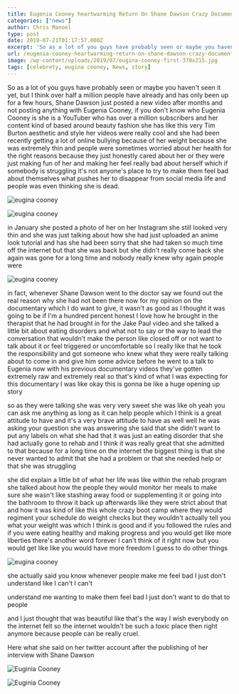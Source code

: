 ```yaml
---
title: Eugenia Cooney heartwarming Return On Shane Dawson Crazy Documentary
categories: ["news"]
author: Chris Manoel
type: post
date: 2019-07-21T01:17:57.000Z
excerpt: 'So as a lot of you guys have probably seen or maybe you haven''t seen it yet, but I think over half a million people have already and has only been up for a few hours, Shane Dawson just posted a new video'
url: /eugenia-cooney-heartwarming-return-on-shane-dawson-crazy-documentary/
image: /wp-content/uploads/2019/07/eugina-cooney-first-370x215.jpg
tags: [celebrety, eugina cooney, News, story]
---
```


So as a lot of you guys have probably seen or maybe you haven't seen it yet, but I think over half a million people have already and has only been up for a few hours, Shane Dawson just posted a new video after months and not posting anything with Eugenia Cooney, if you don't know who Eugenia Cooney is she is a YouTuber who has over a million subscribers and her content kind of based around beauty fashion she has like this very Tim Burton aesthetic and style her videos were really cool and she had been recently getting a lot of online bullying because of her weight because she was extremely thin and people were sometimes worried about her health for the right reasons because they just honestly cared about her or they were just making fun of her and making her feel really bad about herself which if somebody is struggling it's not anyone's place to try to make them feel bad about themselves what pushes her to disappear from social media life and people was even thinking she is dead.

![eugina cooney](/wp-content/uploads/2019/07/IMG_20190721_012806-300x296.jpg)

![eugina cooney](/wp-content/uploads/2019/07/IMG_20190721_013100-278x300.jpg)

in January she posted a photo of her on her Instagram she still looked very thin and she was just talking about how she had just uploaded an anime look tutorial and has she had been sorry that she had taken so much time off the internet but that she was back but she didn't really come back she again was gone for a long time and nobody really knew why again people were

![eugina cooney](/wp-content/uploads/2019/07/IMG_20190721_013044-300x300.jpg)

in fact, whenever Shane Dawson went to the doctor say we found out the real reason why she had not been there now for my opinion on the documentary which I do want to give, it wasn't as good as I thought it was going to be if I'm a hundred percent honest I love how he brought in the therapist that he had brought in for the Jake Paul video and she talked a little bit about eating disorders and what not to say or the way to lead the conversation that wouldn't make the person like closed off or not want to talk about it or feel triggered or uncomfortable so I really like that he took the responsibility and got someone who knew what they were really talking about to come in and give him some advice before he went to a talk to Eugenia now with his previous documentary videos they've gotten extremely raw and extremely real so that's kind of what I was expecting for this documentary I was like okay this is gonna be like a huge opening up story

so as they were talking she was very very sweet she was like oh yeah you can ask me anything as long as it can help people which I think is a great attitude to have and it's a very brave attitude to have as well well he was asking your question she was answering she said that she didn't want to put any labels on what she had that it was just an eating disorder that she had actually gone to rehab and I think it was really great that she admitted to that because for a long time on the internet the biggest thing is that she never wanted to admit that she had a problem or that she needed help or that she was struggling

she did explain a little bit of what her life was like within the rehab program she talked about how the people they would monitor her meals to make sure she wasn't like stashing away food or supplementing it or going into the bathroom to throw it back up afterwards like they were strict about that and how it was kind of like this whole crazy boot camp where they would regiment your schedule do weight checks but they wouldn't actually tell you what your weight was which I think is good and if you followed the rules and if you were eating healthy and making progress and you would get like more liberties there's another word forever I can't think of it right now but you would get like like you would have more freedom I guess to do other things

![eugina cooney](/wp-content/uploads/2019/07/IMG_20190721_013125-300x300.jpg)

she actually said you know whenever people make me feel bad I just don't understand like I can't I can't

understand me wanting to make them feel bad I just don't want to do that to people

and I just thought that was beautiful like that's the way I wish everybody on the internet felt so the internet wouldn't be such a toxic place then right anymore because people can be really cruel.

Here what she said on her twitter account after the publishing of her interview with Shane Dawson

![Euginia Cooney](/wp-content/uploads/2019/07/IMG_20190721_021310-300x116.jpg)

![Euginia Cooney](/wp-content/uploads/2019/07/IMG_20190721_021336-300x111.jpg)
